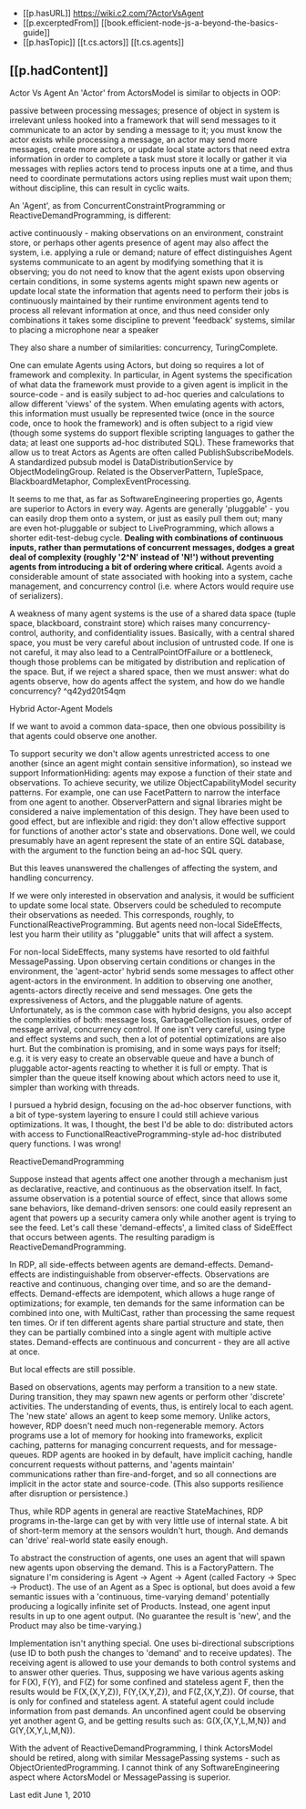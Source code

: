 
- [[p.hasURL]] https://wiki.c2.com/?ActorVsAgent
- [[p.excerptedFrom]] [[book.efficient-node-js-a-beyond-the-basics-guide]]
- [[p.hasTopic]] [[t.cs.actors]] [[t.cs.agents]]

## [[p.hadContent]]


Actor Vs Agent
An 'Actor' from ActorsModel is similar to objects in OOP:

  passive between processing messages; presence of object in system is irrelevant unless hooked into a framework that will send messages to it
    communicate to an actor by sending a message to it; you must know the actor exists
    while processing a message, an actor may send more messages, create more actors, or update local state
    actors that need extra information in order to complete a task must store it locally or gather it via messages with replies
    actors tend to process inputs one at a time, and thus need to coordinate permutations
    actors using replies must wait upon them; without discipline, this can result in cyclic waits.

An 'Agent', as from ConcurrentConstraintProgramming or ReactiveDemandProgramming, is different:

  active continuously - making observations on an environment, constraint store, or perhaps other agents
    presence of agent may also affect the system, i.e. applying a rule or demand; nature of effect distinguishes Agent systems
    communicate to an agent by modifying something that it is observing; you do not need to know that the agent exists
    upon observing certain conditions, in some systems agents might spawn new agents or update local state
    the information that agents need to perform their jobs is continuously maintained by their runtime environment
    agents tend to process all relevant information at once, and thus need consider only combinations
    it takes some discipline to prevent 'feedback' systems, similar to placing a microphone near a speaker

They also share a number of similarities: concurrency, TuringComplete.

One can emulate Agents using Actors, but doing so requires a lot of framework and complexity. In particular, in Agent systems the specification of what data the framework must provide to a given agent is implicit in the source-code - and is easily subject to ad-hoc queries and calculations to allow different 'views' of the system. When emulating agents with actors, this information must usually be represented twice (once in the source code, once to hook the framework) and is often subject to a rigid view (though some systems do support flexible scripting languages to gather the data; at least one supports ad-hoc distributed SQL). These frameworks that allow us to treat Actors as Agents are often called PublishSubscribeModels. A standardized pubsub model is DataDistributionService by ObjectModelingGroup. Related is the ObserverPattern, TupleSpace, BlackboardMetaphor, ComplexEventProcessing.

It seems to me that, as far as SoftwareEngineering properties go, Agents are superior to Actors in every way. Agents are generally 'pluggable' - you can easily drop them onto a system, or just as easily pull them out; many are even hot-pluggable or subject to LiveProgramming, which allows a shorter edit-test-debug cycle. **Dealing with combinations of continuous inputs, rather than permutations of concurrent messages, dodges a great deal of complexity (roughly '2^N' instead of 'N!') without preventing agents from introducing a bit of ordering where critical.** Agents avoid a considerable amount of state associated with hooking into a system, cache management, and concurrency control (i.e. where Actors would require use of serializers).

A weakness of many agent systems is the use of a shared data space (tuple space, blackboard, constraint store) which raises many concurrency-control, authority, and confidentiality issues. Basically, with a central shared space, you must be very careful about inclusion of untrusted code. If one is not careful, it may also lead to a CentralPointOfFailure or a bottleneck, though those problems can be mitigated by distribution and replication of the space. But, if we reject a shared space, then we must answer: what do agents observe, how do agents affect the system, and how do we handle concurrency?   ^q42yd20t54qm

Hybrid Actor-Agent Models

If we want to avoid a common data-space, then one obvious possibility is that agents could observe one another.

To support security we don't allow agents unrestricted access to one another (since an agent might contain sensitive information), so instead we support InformationHiding: agents may expose a function of their state and observations. To achieve security, we utilize ObjectCapabilityModel security patterns. For example, one can use FacetPattern to narrow the interface from one agent to another. ObserverPattern and signal libraries might be considered a naive implementation of this design. They have been used to good effect, but are inflexible and rigid: they don't allow effective support for functions of another actor's state and observations. Done well, we could presumably have an agent represent the state of an entire SQL database, with the argument to the function being an ad-hoc SQL query.

But this leaves unanswered the challenges of affecting the system, and handling concurrency.

If we were only interested in observation and analysis, it would be sufficient to update some local state. Observers could be scheduled to recompute their observations as needed. This corresponds, roughly, to FunctionalReactiveProgramming. But agents need non-local SideEffects, lest you harm their utility as "pluggable" units that will affect a system.

For non-local SideEffects, many systems have resorted to old faithful MessagePassing. Upon observing certain conditions or changes in the environment, the 'agent-actor' hybrid sends some messages to affect other agent-actors in the environment. In addition to observing one another, agents-actors directly receive and send messages. One gets the expressiveness of Actors, and the pluggable nature of agents. Unfortunately, as is the common case with hybrid designs, you also accept the complexities of both: message loss, GarbageCollection issues, order of message arrival, concurrency control. If one isn't very careful, using type and effect systems and such, then a lot of potential optimizations are also hurt. But the combination is promising, and in some ways pays for itself; e.g. it is very easy to create an observable queue and have a bunch of pluggable actor-agents reacting to whether it is full or empty. That is simpler than the queue itself knowing about which actors need to use it, simpler than working with threads.

I pursued a hybrid design, focusing on the ad-hoc observer functions, with a bit of type-system layering to ensure I could still achieve various optimizations. It was, I thought, the best I'd be able to do: distributed actors with access to FunctionalReactiveProgramming-style ad-hoc distributed query functions. I was wrong!

ReactiveDemandProgramming

Suppose instead that agents affect one another through a mechanism just as declarative, reactive, and continuous as the observation itself. In fact, assume observation is a potential source of effect, since that allows some sane behaviors, like demand-driven sensors: one could easily represent an agent that powers up a security camera only while another agent is trying to see the feed. Let's call these 'demand-effects', a limited class of SideEffect that occurs between agents. The resulting paradigm is ReactiveDemandProgramming.

In RDP, all side-effects between agents are demand-effects. Demand-effects are indistinguishable from observer-effects. Observations are reactive and continuous, changing over time, and so are the demand-effects. Demand-effects are idempotent, which allows a huge range of optimizations; for example, ten demands for the same information can be combined into one, with MultiCast, rather than processing the same request ten times. Or if ten different agents share partial structure and state, then they can be partially combined into a single agent with multiple active states. Demand-effects are continuous and concurrent - they are all active at once.

But local effects are still possible.

Based on observations, agents may perform a transition to a new state. During transition, they may spawn new agents or perform other 'discrete' activities. The understanding of events, thus, is entirely local to each agent. The 'new state' allows an agent to keep some memory. Unlike actors, however, RDP doesn't need much non-regenerable memory. Actors programs use a lot of memory for hooking into frameworks, explicit caching, patterns for managing concurrent requests, and for message-queues. RDP agents are hooked in by default, have implicit caching, handle concurrent requests without patterns, and 'agents maintain' communications rather than fire-and-forget, and so all connections are implicit in the actor state and source-code. (This also supports resilience after disruption or persistence.)

Thus, while RDP agents in general are reactive StateMachines, RDP programs in-the-large can get by with very little use of internal state. A bit of short-term memory at the sensors wouldn't hurt, though. And demands can 'drive' real-world state easily enough.

To abstract the construction of agents, one uses an agent that will spawn new agents upon observing the demand. This is a FactoryPattern. The signature I'm considering is Agent -> Agent -> Agent (called Factory -> Spec -> Product). The use of an Agent as a Spec is optional, but does avoid a few semantic issues with a 'continuous, time-varying demand' potentially producing a logically infinite set of Products. Instead, one agent input results in up to one agent output. (No guarantee the result is 'new', and the Product may also be time-varying.)

Implementation isn't anything special. One uses bi-directional subscriptions (use ID to both push the changes to 'demand' and to receive updates). The receiving agent is allowed to use your demands to both control systems and to answer other queries. Thus, supposing we have various agents asking for F(X), F(Y), and F(Z) for some confined and stateless agent F, then the results would be F(X,{X,Y,Z}), F(Y,{X,Y,Z}), and F(Z,{X,Y,Z}). Of course, that is only for confined and stateless agent. A stateful agent could include information from past demands. An unconfined agent could be observing yet another agent G, and be getting results such as: G(X,{X,Y,L,M,N}) and G(Y,{X,Y,L,M,N}).

With the advent of ReactiveDemandProgramming, I think ActorsModel should be retired, along with similar MessagePassing systems - such as ObjectOrientedProgramming. I cannot think of any SoftwareEngineering aspect where ActorsModel or MessagePassing is superior.

Last edit June 1, 2010
